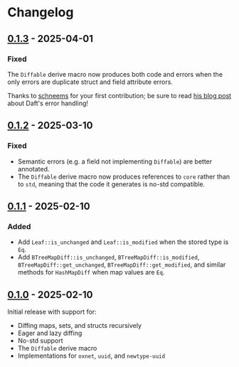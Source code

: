 # Changelog

## [0.1.3] - 2025-04-01

### Fixed

The `Diffable` derive macro now produces both code and errors when the only errors are duplicate struct and field attribute errors.

Thanks to [schneems](https://github.com/schneems) for your first contribution; be sure to read [his blog post](https://www.schneems.com/2025/03/26/a-daft-procmacro-trick-how-to-emit-partialcode-errors/) about Daft's error handling!

## [0.1.2] - 2025-03-10

### Fixed

- Semantic errors (e.g. a field not implementing `Diffable`) are better annotated.
- The `Diffable` derive macro now produces references to `core` rather than to `std`, meaning that the code it generates is no-std compatible.

## [0.1.1] - 2025-02-10

### Added

- Add `Leaf::is_unchanged` and `Leaf::is_modified` when the stored type is `Eq`.
- Add `BTreeMapDiff::is_unchanged`, `BTreeMapDiff::is_modified`, `BTreeMapDiff::get_unchanged`, `BTreeMapDiff::get_modified`, and similar methods for `HashMapDiff` when map values are `Eq`.

## [0.1.0] - 2025-02-10

Initial release with support for:

- Diffing maps, sets, and structs recursively
- Eager and lazy diffing
- No-std support
- The `Diffable` derive macro
- Implementations for `oxnet`, `uuid`, and `newtype-uuid`

[0.1.3]: https://github.com/oxidecomputer/daft/releases/daft-0.1.3
[0.1.2]: https://github.com/oxidecomputer/daft/releases/daft-0.1.2
[0.1.1]: https://github.com/oxidecomputer/daft/releases/daft-0.1.1
[0.1.0]: https://github.com/oxidecomputer/daft/releases/daft-0.1.0
